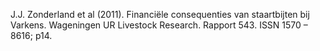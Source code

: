 J.J. Zonderland et al (2011).  Financiële consequenties van staartbijten bij Varkens. Wageningen UR Livestock Research. Rapport 543.  ISSN 1570 – 8616; p14. 